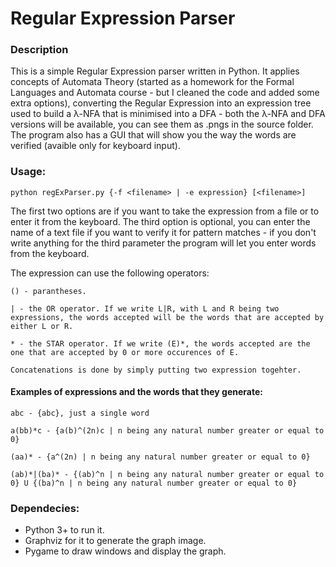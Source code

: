 # Regular Expression Parser

### Description

This is a simple Regular Expression parser written in Python. It applies concepts of Automata Theory (started as a homework for the Formal Languages and Automata course - but I cleaned the code and added some extra options), converting the Regular Expression into an expression tree used to build a λ-NFA that is minimised into a DFA - both the λ-NFA and DFA versions will be available, you can see them as .pngs in the source folder. The program also has a GUI that will show you the way the words are verified (avaible only for keyboard input).

### Usage:

    python regExParser.py {-f <filename> | -e expression} [<filename>]

The first two options are if you want to take the expression from a file or to enter it from the keyboard. The third option is optional, you can enter the name of a text file if you want to verify it for pattern matches - if you don't write anything for the third parameter the program will let you enter words from the keyboard.

The expression can use the following operators:

    () - parantheses.
    
    | - the OR operator. If we write L|R, with L and R being two expressions, the words accepted will be the words that are accepted by either L or R.
    
    * - the STAR operator. If we write (E)*, the words accepted are the one that are accepted by 0 or more occurences of E.
    
    Concatenations is done by simply putting two expression togehter.
    
#### Examples of expressions and the words that they generate:
    
    abc - {abc}, just a single word
    
    a(bb)*c - {a(b)^(2n)c | n being any natural number greater or equal to 0}
    
    (aa)* - {a^(2n) | n being any natural number greater or equal to 0}
    
    (ab)*|(ba)* - {(ab)^n | n being any natural number greater or equal to 0} U {(ba)^n | n being any natural number greater or equal to 0}
    

    
### Dependecies:
* Python 3+ to run it.
* Graphviz for it to generate the graph image.
* Pygame to draw windows and display the graph.

